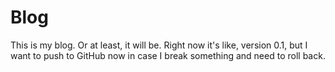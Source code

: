 # Blog

This is my blog. Or at least, it will be. Right now it's like, version 0.1, but I want to push to GitHub now in case I break something and need to roll back.